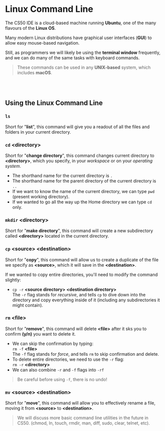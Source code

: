 # Linux Command Line

The CS50 IDE is a cloud-based machine running **Ubuntu**, one of the many flavours of the **Linux OS**.

Many modern Linux distributions have graphical user interfaces (**GUI**) to allow easy mouse-based navigation.

Still, as programmers we will likely be using the **terminal window** frequently, and we can do many of the same tasks with keyboard commands.

> These commands can be used in any **UNIX-based** system, which includes **macOS**.

<br><br>
## Using the Linux Command Line

### **`ls`**<br>

Short for "**list**", this command will give you a readout of all the files and folders in your current directory.

### **`cd`** **\<directory>**<br>

Short for "**change directory**", this command changes current directory to **\<directory>**, which you specify, in your *workspace* or on your *operating system*.
- The shorthand name for the current directory is `.`
- The shorthand name for the parent directory of the current directory is `..`
- If we want to know the name of the current directory, we can type `pwd` (present working directory).
- If we wanted to go all the way up the Home directory we can type `cd` only.

### `mkdir` **\<directory>**<br>

Short for "**make directory**", this command will create a new subdirectory called **\<directory>** located in the current directory.

### `cp` **\<source>** **\<destination>**<br> 

Short for "**copy**", this command will allow us to create a duplicate of the file we specify as **\<source>**, which it will save in the **\<destination>**.

If we wanted to copy entire directories, you'll need to modify the command slightly:
- `cp -r` **\<source directory>** **\<destination directory>**<br> 
The `-r` flag stands for *recursive*, and tells `cp` to dive down into the directory and copy everything inside of it (including any subdirectories it might contain).

### `rm` **\<file>**<br>

Short for "**remove**", this command will delete **\<file>** after it sks you to confirm **(y/n)** you want to delete it.

- We can skip the confirmation by typing:<br> `rm -f` **\<file>**<br>
The `-f` flag stands for *force*, and tells `rm` to skip confirmation and delete.
- To delete entire directories, we need to use the `-r` flag:<br>
`rm -r` **\<directory>**
- We can also combine `-r` and `-f` flags into `-rf`

>Be careful before using `-f`, there is no undo!

### `mv` **\<source>** **\<destination>**<br>

Short for "**move**", this command will allow you to effectively rename a file, moving it from **\<source>** to **\<destination>**.

>We will discuss more basic command line utilities in the future in CS50. (chmod, ln, touch, rmdir, man, diff, sudo, clear, telnet, etc).
